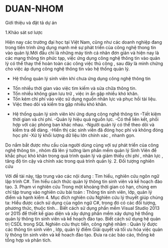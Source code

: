 # DUAN-NHOM
Giới thiệu và đặt tả dự án

1.Khảo sát sơ lược
 
Hiện nay các trường đại học tại Việt Nam, cũng như các doanh nghiệp đang 
trong tiến trình ứng dụng mạnh mẽ sự phát triển của công nghệ thong tin vào 
quản lý.Mới đầu chỉ là những máy tính cá nhân đơn giản và hiện nay là các 
mạng thông tin phức tạp, việc ứng dụng công nghệ thông tin vào quản lý có 
thể thay thế hoàn toàn các công việc thủ công , sau đây là minh chứng cho 
việc áp dụng công nghệ thông tin vào hệ thống quản lý. 
* Hệ thống quản lý sinh viên khi chưa ứng dụng công nghệ thông tin 
- Tốn nhiều thời gian vào việc tìm kiếm và sửa chữa thông tin. 
- Tốn nhiều không gian lưu trữ , việc in ấn gặp nhiều khó khăn. 
- Tốn kém chi phí vào việc sử dụng nguồn nhân lực và phục hồi tài 
liệu. 
- Việc theo dõi và kiểm tra gặp nhiều khó khăn. 
* Hệ thống quản lý sinh viên khi ứng dụng công nghệ thông tin 
-Tiết kiệm thời gian và chi phí. 
-Quản lý hiệu quả nguồn lực. 
-Có thể liên kết, phối hợp với các phòng ban khác nhau. 
-Người quản lý có thể theo dõi và kiểm tra dễ dàng. 
-Hiển thị các sinh viên đã đóng học phí và không đóng học phí 
-Xử lý khối lượng dữ liệu lớn chính xác , nhanh gọn. 

Do nắm bắt được nhu cầu của người dùng cùng với sự phát triển của công 
nghệ thông tin , nhóm đã lên ý tưởng làm phần mềm quản lý Sinh Viên để 
khắc phục khó khăn trong quá trình quản lý và giảm thiểu chi phí , nhân lực , 
tăng độ tin cậy và chính xác trong quá trình quản lý. 
2. Đối tượng nghiên cứu 

Với đề tài này, tập trung vào các nội dung : 
Tìm hiểu, nghiên cứu ngôn ngữ lập trình C#. 
Tìm hiểu cách thức quản lý thông tin sinh viên và kế hoạch đào tạo.
3. Phạm vi nghiên cứu 
Trong một khoảng thời gian có hạn, chúng em chỉ tập trung vào nghiên cứu 
bài toán : Thông tin sinh viên, lớp, quản lý điểm và hạnh kiểm
4. Mục đích nghiên cứu 
Nghiên cứu lý thuyết giúp chúng ta: 
Hiểu được cách sử dụng của ngôn ngữ C#, trong đó có các đối tượng, 
phương thức, thuộc tính… 
Biết cách sử dụng phần mềm Visual Studio 2013 or 2015 để thiết kế giao diện 
và xây dựng phần mềm xây dựng hệ thống quản lý thông tin sinh viên và kế 
hoạch đào tạo. 
Biết cách sử dụng hệ quản trị CSDL trong SQL 
Nghiên cứu thực tiễn, công nghệ nhằm : 
Quản lý được các thông tin sinh viên , lớp, quản lý điểm 
Giải quyết và tối ưu hóa việc quản lý thông tin sinh viên và kế hoach đào tạo. 
Đưa ra các báo cáo, thống kê tổng hợp và phân tích.
